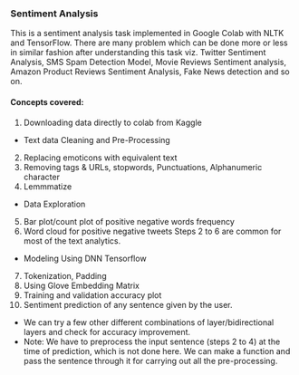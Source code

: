 ### Sentiment Analysis
This is a sentiment analysis task implemented in Google Colab with NLTK and TensorFlow. There are many problem which can be done more or less in similar fashion after understanding this task viz.
Twitter Sentiment Analysis, SMS Spam Detection Model, Movie Reviews Sentiment analysis, Amazon Product Reviews Sentiment Analysis, Fake News detection and so on.
#### Concepts covered:
1) Downloading data directly to colab from Kaggle
* Text data Cleaning and Pre-Processing
2) Replacing emoticons with equivalent text
3) Removing tags & URLs, stopwords, Punctuations, Alphanumeric character
4) Lemmmatize
* Data Exploration
5) Bar plot/count plot of positive negative words frequency
6) Word cloud for positive negative tweets
Steps 2 to 6 are common for most of the text analytics.
* Modeling Using DNN Tensorflow
7) Tokenization, Padding 
8) Using Glove Embedding Matrix
9) Training and validation accuracy plot
10) Sentiment prediction of any sentence given by the user.
* We can try a few other different combinations of layer/bidirectional layers and check for accuracy improvement.
* Note: We have to preprocess the input sentence (steps 2 to 4) at the time of prediction, which is not done here.
We can make a function and pass the sentence through it for carrying out all the pre-processing.
